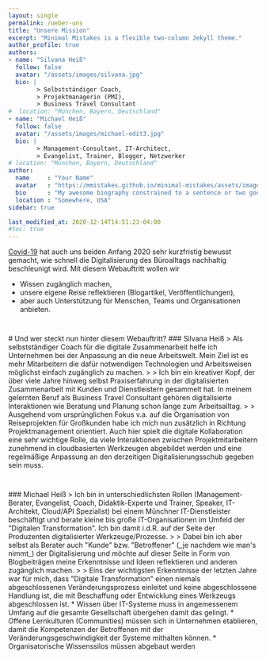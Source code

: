 ```yaml
---
layout: single
permalink: /ueber-uns
title: "Unsere Mission"
excerpt: "Minimal Mistakes is a flexible two-column Jekyll theme."
author_profile: true
authors:
- name: "Silvana Heiß"
  follow: false
  avatar: "/assets/images/silvana.jpg"
  bio: |
        > Selbstständiger Coach,
        > Projektmanagerin (PMI),
        > Business Travel Consultant
#  location: "München, Bayern, Deutschland"
- name: "Michael Heiß"
  follow: false
  avatar: "/assets/images/michael-edit3.jpg"
  bio: |
        > Management-Consultant, IT-Architect,
        > Evangelist, Trainer, Blogger, Netzwerker
# location: "München, Bayern, Deutschland"
author:
  name     : "Your Name"
  avatar   : "https://mmistakes.github.io/minimal-mistakes/assets/images/bio-photo-2.jpg"
  bio      : "My awesome biography constrained to a sentence or two goes here."
  location : "Somewhere, USA"
sidebar: true

last_modified_at: 2020-12-14T14:51:23-04:00
#toc: true
---
```


[Covid-19](https://de.wikipedia.org/wiki/COVID-19) hat auch uns beiden Anfang 2020 sehr kurzfristig bewusst gemacht, wie schnell die Digitalisierung des Büroalltags nachhaltig beschleunigt wird.
Mit diesem Webauftritt wollen wir 
* Wissen zugänglich machen, 
* unsere eigene Reise reflektieren (Blogartikel, Veröffentlichungen), 
* aber auch Unterstützung für Menschen, Teams und Organisationen anbieten.


<div style="margin-top: 3em;"></div>
# Und wer steckt nun hinter diesem Webauftritt?
### Silvana Heiß
> Als selbstständiger Coach für die digitale Zusammenarbeit helfe ich Unternehmen bei der Anpassung an die neue Arbeitswelt. Mein Ziel ist es mehr Mitarbeitern die dafür notwendigen Technologien und Arbeitsweisen möglichst einfach zugänglich zu machen.
>
> Ich bin ein kreativer Kopf, der über viele Jahre hinweg selbst Praxiserfahrung in der digitalisierten Zusammenarbeit mit Kunden und Dienstleistern gesammelt hat. In meinem gelernten Beruf als Business Travel Consultant gehören digitalisierte Interaktionen wie Beratung und Planung schon lange zum Arbeitsalltag.
>
> Ausgehend vom ursprünglichen Fokus v.a. auf die Organisation von Reiseprojekten für Großkunden habe ich mich nun zusätzlich in Richtung Projektmanagement orientiert. Auch hier spielt die digitale Kollaboration eine sehr wichtige Rolle, da viele Interaktionen zwischen Projektmitarbeitern zunehmend in cloudbasierten Werkzeugen abgebildet werden und eine regelmäßige Anpassung an den derzeitigen Digitalisierungsschub gegeben sein muss.

<div style="margin-top: 3em;"></div>
### Michael Heiß 
> Ich bin in unterschiedlichsten Rollen (Management-Berater, Evangelist, Coach, Didaktik-Experte und Trainer, Speaker, IT-Architekt, Cloud/API Spezialist) bei einem Münchner IT-Dienstleister beschäftigt und berate kleine bis große IT-Organisationen im Umfeld der "Digitalen Transformation". Ich bin damit i.d.R. auf der Seite der Produzenten digitalisierter Werkzeuge/Prozesse. 
>
> Dabei bin ich aber selbst als Berater auch "Kunde" bzw. "Betroffener" (_je nachdem wie man's nimmt_) der Digitalisierung und möchte auf dieser Seite in Form von Blogbeiträgen meine Erkenntnisse und Ideen reflektieren und anderen zugänglich machen.
>
> Eins der wichtigsten Erkenntnisse der letzten Jahre war für mich, dass "Digitale Transformation" einen niemals abgeschlossenen Veränderungsprozess einleitet und keine abgeschlossene Handlung ist, die mit Beschaffung oder Entwicklung eines Werkzeugs abgeschlossen ist.
* Wissen über IT-Systeme muss in angemessenem Umfang auf die gesamte Gesellschaft übergehen damit das gelingt. 
* Offene Lernkulturen (Communities) müssen sich in Unternehmen etablieren, damit die Kompetenzen der Betroffenen mit der Veränderungsgeschwindigkeit der Systeme mithalten können.
* Organisatorische Wissenssilos müssen abgebaut werden


